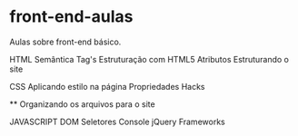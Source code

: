 # front-end-aulas
Aulas sobre front-end básico.

HTML 
Semântica 
Tag's 
Estruturação com HTML5 
Atributos 
Estruturando o site

CSS 
Aplicando estilo na página 
Propriedades 
Hacks

** Organizando os arquivos para o site

JAVASCRIPT 
DOM 
Seletores 
Console 
jQuery 
Frameworks
